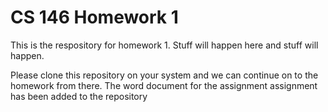 # CS 146 Homework 1
This is the respository for homework 1. Stuff will happen here and stuff will happen.

Please clone this repository on your system and we can continue on to the homework from there. The word document for the assignment assignment has been added to the repository

